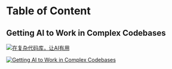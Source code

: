 # Table of Content

## Getting AI to Work in Complex Codebases

[![在复杂代码库，让AI有用](https://img.shields.io/badge/中文-点我-blue?style=for-the-badge)](ace-fca-zh-cn.md)

[![Getting AI to Work in Complex Codebases](https://img.shields.io/badge/ENG-Click-blue?style=for-the-badge)](ace-fca.md)
